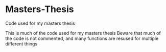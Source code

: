 # Masters-Thesis
Code used for my masters thesis


This  is much of the code used for my masters thesis
Beware that much of the code is not commented, and many functions are resused for multiple different things
